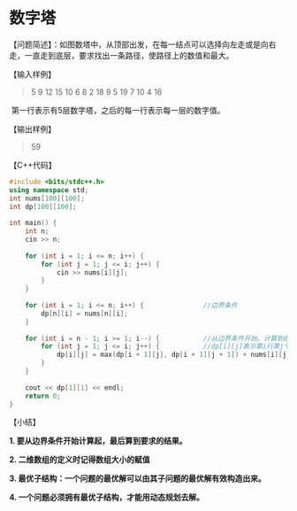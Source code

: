 # 数字塔

【问题简述】：如图数塔中，从顶部出发，在每一结点可以选择向左走或是向右走，一直走到底层，要求找出一条路径，使路径上的数值和最大。

【输入样例】

>5
>9
>12 15
>10 6 8
>2 18 9 5
>19 7 10 4 16

​	第一行表示有5层数字塔，之后的每一行表示每一层的数字值。

【输出样例】

> 59

【C++代码】

```C++
#include <bits/stdc++.h>
using namespace std;
int nums[100][100];
int dp[100][100];
 
int main() {
    int n;
    cin >> n;
    
    for (int i = 1; i <= n; i++) {
        for (int j = 1; j <= i; j++) {
            cin >> nums[i][j];
        }
    }
    
    for (int i = 1; i <= n; i++) {               //边界条件
        dp[n][i] = nums[n][i];         
    }
    
    for (int i = n - 1; i >= 1; i--) {           //从边界条件开始，计算到dp[1][1];
        for (int j = 1; j <= i; j++) {           //dp[i][j]表示第i行第j个数字的和
            dp[i][j] = max(dp[i + 1][j], dp[i + 1][j + 1]) + nums[i][j];
        }
    }
    
    cout << dp[1][1] << endl;
    return 0;
}
```

【小结】

**1. 要从边界条件开始计算起，最后算到要求的结果。**

**2. 二维数组的定义时记得数组大小的赋值**

**3. 最优子结构：一个问题的最优解可以由其子问题的最优解有效构造出来。**

**4. 一个问题必须拥有最优子结构，才能用动态规划去解。**









